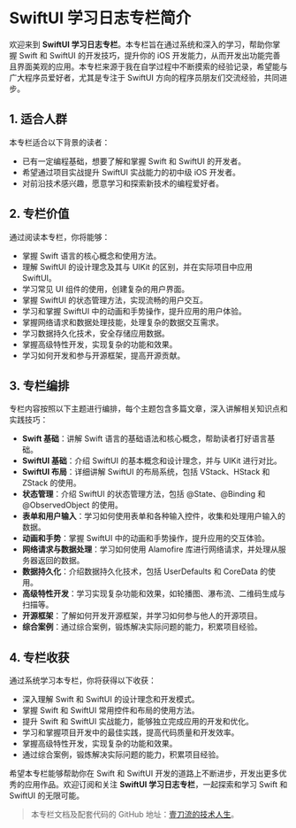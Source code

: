 # SwiftUI 学习日志专栏简介

欢迎来到 **SwiftUI 学习日志专栏**。本专栏旨在通过系统和深入的学习，帮助你掌握 Swift 和 SwiftUI 的开发技巧，提升你的 iOS 开发能力，从而开发出功能完善且界面美观的应用。本专栏来源于我在自学过程中不断摸索的经验记录，希望能与广大程序员爱好者，尤其是专注于 SwiftUI 方向的程序员朋友们交流经验，共同进步。

## 1. 适合人群

本专栏适合以下背景的读者：

- 已有一定编程基础，想要了解和掌握 Swift 和 SwiftUI 的开发者。
- 希望通过项目实战提升 SwiftUI 实战能力的初中级 iOS 开发者。
- 对前沿技术感兴趣，愿意学习和探索新技术的编程爱好者。

## 2. 专栏价值

通过阅读本专栏，你将能够：

- 掌握 Swift 语言的核心概念和使用方法。
- 理解 SwiftUI 的设计理念及其与 UIKit 的区别，并在实际项目中应用 SwiftUI。
- 学习常见 UI 组件的使用，创建复杂的用户界面。
- 掌握 SwiftUI 的状态管理方法，实现流畅的用户交互。
- 学习和掌握 SwiftUI 中的动画和手势操作，提升应用的用户体验。
- 掌握网络请求和数据处理技能，处理复杂的数据交互需求。
- 学习数据持久化技术，安全存储应用数据。
- 掌握高级特性开发，实现复杂的功能和效果。
- 学习如何开发和参与开源框架，提高开源贡献。

## 3. 专栏编排

专栏内容按照以下主题进行编排，每个主题包含多篇文章，深入讲解相关知识点和实践技巧：

- **Swift 基础**：讲解 Swift 语言的基础语法和核心概念，帮助读者打好语言基础。
- **SwiftUI 基础**：介绍 SwiftUI 的基本概念和设计理念，并与 UIKit 进行对比。
- **SwiftUI 布局**：详细讲解 SwiftUI 的布局系统，包括 VStack、HStack 和 ZStack 的使用。
- **状态管理**：介绍 SwiftUI 的状态管理方法，包括 @State、@Binding 和 @ObservedObject 的使用。
- **表单和用户输入**：学习如何使用表单和各种输入控件，收集和处理用户输入的数据。
- **动画和手势**：掌握 SwiftUI 中的动画和手势操作，提升应用的交互体验。
- **网络请求与数据处理**：学习如何使用 Alamofire 库进行网络请求，并处理从服务器返回的数据。
- **数据持久化**：介绍数据持久化技术，包括 UserDefaults 和 CoreData 的使用。
- **高级特性开发**：学习实现复杂功能和效果，如轮播图、瀑布流、二维码生成与扫描等。
- **开源框架**：了解如何开发开源框架，并学习如何参与他人的开源项目。
- **综合案例**：通过综合案例，锻炼解决实际问题的能力，积累项目经验。

## 4. 专栏收获

通过系统学习本专栏，你将获得以下收获：

- 深入理解 Swift 和 SwiftUI 的设计理念和开发模式。
- 掌握 Swift 和 SwiftUI 常用控件和布局的使用方法。
- 提升 Swift 和 SwiftUI 实战能力，能够独立完成应用的开发和优化。
- 学习和掌握项目开发中的最佳实践，提高代码质量和开发效率。
- 掌握高级特性开发，实现复杂的功能和效果。
- 通过综合案例，锻炼解决实际问题的能力，积累项目经验。

希望本专栏能够帮助你在 Swift 和 SwiftUI 开发的道路上不断进步，开发出更多优秀的应用作品。欢迎订阅和关注 **SwiftUI 学习日志专栏**，一起探索和学习 Swift 和 SwiftUI 的无限可能。

> 本专栏文档及配套代码的 GitHub 地址：[壹刀流的技术人生](https://github.com/IdEvEbI/idevebi.github.io)。
